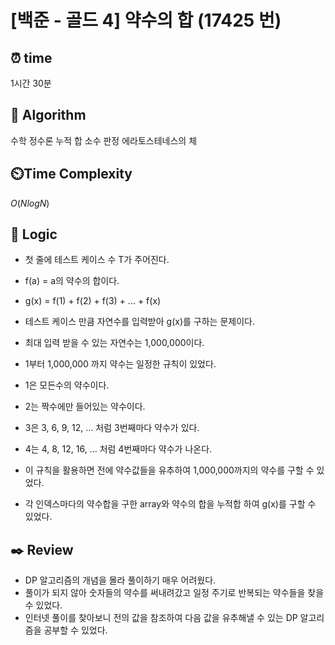 # [백준 - 골드 4] 약수의 합 (17425 번)

## ⏰  **time**

1시간 30분

## :pushpin: **Algorithm**

수학
정수론
누적 합
소수 판정
에라토스테네스의 체

## ⏲️**Time Complexity**

$O(NlogN)$

## :round_pushpin: **Logic**

- 첫 줄에 테스트 케이스 수 T가 주어진다.
- f(a) = a의 약수의 합이다.
- g(x) = f(1) + f(2) + f(3) + ... + f(x)
- 테스트 케이스 만큼 자연수를 입력받아 g(x)를 구하는 문제이다.

- 최대 입력 받을 수 있는 자연수는 1,000,000이다.
- 1부터 1,000,000 까지 약수는 일정한 규칙이 있었다.
- 1은 모든수의 약수이다.
- 2는 짝수에만 들어있는 약수이다.
- 3은 3, 6, 9, 12, ... 처럼 3번째마다 약수가 있다.
- 4는 4, 8, 12, 16, ... 처럼 4번째마다 약수가 나온다.
- 이 규칙을 활용하면 전에 약수값들을 유추하여 1,000,000까지의 약수를 구할 수 있었다.

- 각 인덱스마다의 약수합을 구한 array와 약수의 합을 누적합 하여 g(x)를 구할 수 있었다.

## :black_nib: **Review**

- DP 알고리즘의 개념을 몰라 풀이하기 매우 어려웠다.
- 풀이가 되지 않아 숫자들의 약수를 써내려갔고 일정 주기로 반복되는 약수들을 찾을 수 있었다.
- 인터넷 풀이를 찾아보니 전의 값을 참조하여 다음 값을 유추해낼 수 있는 DP 알고리즘을 공부할 수 있었다.